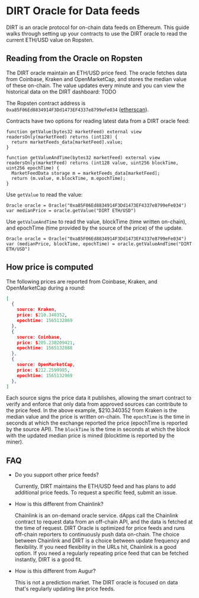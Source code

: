 # DIRT Oracle for Data feeds

DIRT is an oracle protocol for on-chain data feeds on Ethereum. This guide walks through setting up your contracts to use the DIRT oracle to read the current ETH/USD value on Ropsten.

## Reading from the Oracle on Ropsten

The DIRT oracle maintain an ETH/USD price feed. The oracle fetches data from Coinbase, Kraken and OpenMarketCap, and stores the median value of these on-chain. The value updates every minute and you can view the historical data on the DIRT dashboard: TODO 

The Ropsten contract address is `0xa85F06Ed8834914F3Dd1473EF4337e8799eFe034` ([etherscan](https://ropsten.etherscan.io/address/0xa85f06ed8834914f3dd1473ef4337e8799efe034)). 

Contracts have two options for reading latest data from a DIRT oracle feed:

```solidity
function getValue(bytes32 marketFeed) external view readersOnly(marketFeed) returns (int128) {
  return marketFeeds_data[marketFeed].value;
}

function getValueAndTime(bytes32 marketFeed) external view readersOnly(marketFeed) returns (int128 value, uint256 blockTime, uint256 epochTime) {
  MarketFeedData storage m = marketFeeds_data[marketFeed];
  return (m.value, m.blockTime, m.epochTime);
}
```

Use  `getValue` to read the value:

```solidity
Oracle oracle = Oracle("0xa85F06Ed8834914F3Dd1473EF4337e8799eFe034")
var medianPrice = oracle.getValue("DIRT ETH/USD")
```

Use `getValueAndTime` to read the value, blockTime (time written on-chain), and epochTime (time provided by the source of the price) of the update.

```solidity
Oracle oracle = Oracle("0xa85F06Ed8834914F3Dd1473EF4337e8799eFe034")
var (medianPrice, blockTime, epochTime) = oracle.getValueAndTime("DIRT ETH/USD")
```

## How price is computed

The following prices are reported from Coinbase, Kraken, and OpenMarketCap during a round:

```json
[
  {
    source: Kraken,
    price: $210.340352,
    epochtime: 1565132869
  },
  {
    source: Coinbase,
    price: $205.230209421,
    epochtime: 1565132888
  },
  {
    source: OpenMarketCap,
    price: $212.2599985,
    epochtime: 1565132969
  },
]
```

Each source signs the price data it publishes, allowing the smart contract to verify and enforce that only data from approved sources can contribute to the price feed. In the above example, $210.340352 from Kraken is the median value and the price is written on-chain. The `epochTime` is the time in seconds at which the exchange reported the price (epochTime is reported by the source API). The `blockTime` is the time in seconds at which the block with the updated median price is mined (blocktime is reported by the miner).

## FAQ

* Do you support other price feeds?
  
  Currently, DIRT maintains the ETH/USD feed and has plans to add additional price feeds. To request a specific feed, submit an issue.

* How is this different from Chainlink?
  
  Chainlink is an on-demand oracle service. dApps call the Chainlink contract to request data from an off-chain API, and the data is fetched at the time of request. DIRT Oracle is optimized for price feeds and runs off-chain reporters to continuously push data on-chain. The choice between Chainlink and DIRT is a choice between update frequency and flexibility. If you need flexibility in the URLs hit, Chainlink is a good option. If you need a regularly repeating price feed that can be fetched instantly, DIRT is a good fit.

* How is this different from Augur?
  
  This is not a prediction market. The DIRT oracle is focused on data that's regularly updating like price feeds.

